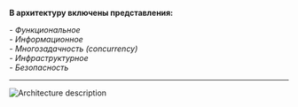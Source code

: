 **В архитектуру включены представления:**

*- Функциональное*  
*- Информационное*  
*- Многозадачность (concurrency)*  
*- Инфраструктурное*  
*- Безопасность* 

---
![Architecture description](https://github.com/user-attachments/assets/de5c47a3-f3d6-4794-b841-8f32e7bbc83c)
